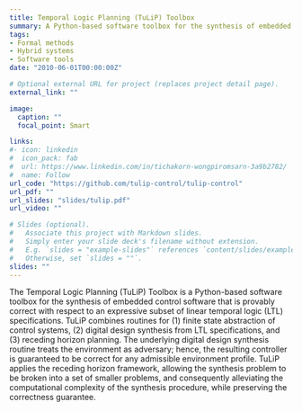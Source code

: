 ```yaml
---
title: Temporal Logic Planning (TuLiP) Toolbox
summary: A Python-based software toolbox for the synthesis of embedded control software that is provably correct with respect to an expressive subset of linear temporal logic (LTL) specifications.
tags:
- Formal methods
- Hybrid systems
- Software tools
date: "2010-06-01T00:00:00Z"

# Optional external URL for project (replaces project detail page).
external_link: ""

image:
  caption: ""
  focal_point: Smart

links:
#- icon: linkedin
#  icon_pack: fab
#  url: https://www.linkedin.com/in/tichakorn-wongpiromsarn-3a9b2782/
#  name: Follow
url_code: "https://github.com/tulip-control/tulip-control"
url_pdf: ""
url_slides: "slides/tulip.pdf"
url_video: ""

# Slides (optional).
#   Associate this project with Markdown slides.
#   Simply enter your slide deck's filename without extension.
#   E.g. `slides = "example-slides"` references `content/slides/example-slides.md`.
#   Otherwise, set `slides = ""`.
slides: ""
---
```


The Temporal Logic Planning (TuLiP) Toolbox is a Python-based software toolbox for the synthesis of embedded control software that is provably correct with respect to an expressive subset of linear temporal logic (LTL) specifications. TuLiP combines routines for (1) finite state abstraction of control systems, (2) digital design synthesis from LTL specifications, and (3) receding horizon planning. The underlying digital design synthesis routine treats the environment as adversary; hence, the resulting controller is guaranteed to be correct for any admissible environment profile. TuLiP applies the receding horizon framework, allowing the synthesis problem to be broken into a set of smaller problems, and consequently alleviating the computational complexity of the synthesis procedure, while preserving the correctness guarantee.